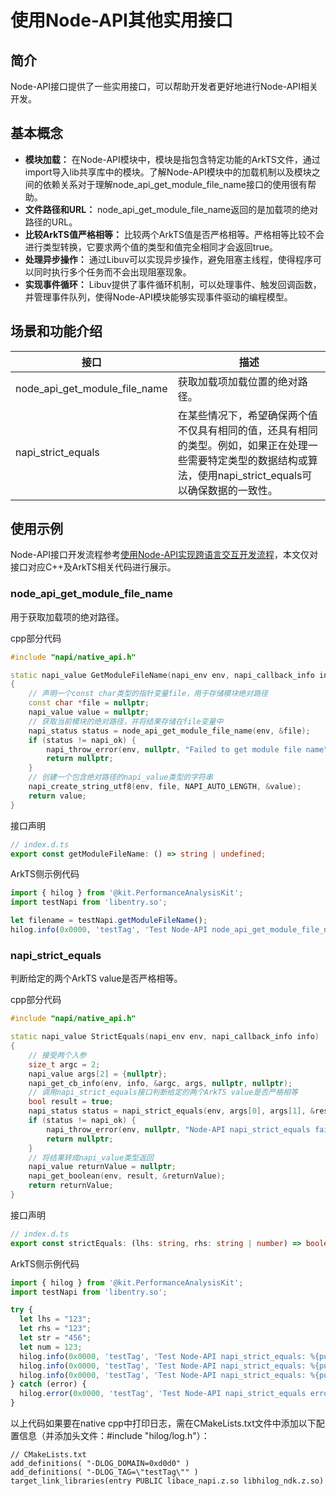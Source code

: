 # 使用Node-API其他实用接口

## 简介

Node-API接口提供了一些实用接口，可以帮助开发者更好地进行Node-API相关开发。

## 基本概念

- **模块加载：** 在Node-API模块中，模块是指包含特定功能的ArkTS文件，通过import导入lib共享库中的模块。了解Node-API模块中的加载机制以及模块之间的依赖关系对于理解node_api_get_module_file_name接口的使用很有帮助。
- **文件路径和URL：** node_api_get_module_file_name返回的是加载项的绝对路径的URL。
- **比较ArkTS值严格相等：** 比较两个ArkTS值是否严格相等。严格相等比较不会进行类型转换，它要求两个值的类型和值完全相同才会返回true。
- **处理异步操作：** 通过Libuv可以实现异步操作，避免阻塞主线程，使得程序可以同时执行多个任务而不会出现阻塞现象。
- **实现事件循环：** Libuv提供了事件循环机制，可以处理事件、触发回调函数，并管理事件队列，使得Node-API模块能够实现事件驱动的编程模型。

## 场景和功能介绍

| 接口 | 描述 |
| -------- | -------- |
| node_api_get_module_file_name | 获取加载项加载位置的绝对路径。 |
| napi_strict_equals | 在某些情况下，希望确保两个值不仅具有相同的值，还具有相同的类型。例如，如果正在处理一些需要特定类型的数据结构或算法，使用napi_strict_equals可以确保数据的一致性。 |

## 使用示例

Node-API接口开发流程参考[使用Node-API实现跨语言交互开发流程](use-napi-process.md)，本文仅对接口对应C++及ArkTS相关代码进行展示。

### node_api_get_module_file_name

用于获取加载项的绝对路径。

cpp部分代码

```cpp
#include "napi/native_api.h"

static napi_value GetModuleFileName(napi_env env, napi_callback_info info)
{
    // 声明一个const char类型的指针变量file，用于存储模块绝对路径
    const char *file = nullptr;
    napi_value value = nullptr;
    // 获取当前模块的绝对路径，并将结果存储在file变量中
    napi_status status = node_api_get_module_file_name(env, &file);
    if (status != napi_ok) {
        napi_throw_error(env, nullptr, "Failed to get module file name");
        return nullptr;
    }
    // 创建一个包含绝对路径的napi_value类型的字符串
    napi_create_string_utf8(env, file, NAPI_AUTO_LENGTH, &value);
    return value;
}
```

接口声明

```ts
// index.d.ts
export const getModuleFileName: () => string | undefined;
```

ArkTS侧示例代码

```ts
import { hilog } from '@kit.PerformanceAnalysisKit';
import testNapi from 'libentry.so';

let filename = testNapi.getModuleFileName();
hilog.info(0x0000, 'testTag', 'Test Node-API node_api_get_module_file_name:%{public}s', filename);
```

### napi_strict_equals

判断给定的两个ArkTS value是否严格相等。

cpp部分代码

```cpp
#include "napi/native_api.h"

static napi_value StrictEquals(napi_env env, napi_callback_info info)
{
    // 接受两个入参
    size_t argc = 2;
    napi_value args[2] = {nullptr};
    napi_get_cb_info(env, info, &argc, args, nullptr, nullptr);
    // 调用napi_strict_equals接口判断给定的两个ArkTS value是否严格相等
    bool result = true;
    napi_status status = napi_strict_equals(env, args[0], args[1], &result);
    if (status != napi_ok) {
        napi_throw_error(env, nullptr, "Node-API napi_strict_equals fail");
        return nullptr;
    }
    // 将结果转成napi_value类型返回
    napi_value returnValue = nullptr;
    napi_get_boolean(env, result, &returnValue);
    return returnValue;
}
```

接口声明

```ts
// index.d.ts
export const strictEquals: (lhs: string, rhs: string | number) => boolean | undefined;
```

ArkTS侧示例代码

```ts
import { hilog } from '@kit.PerformanceAnalysisKit';
import testNapi from 'libentry.so';

try {
  let lhs = "123";
  let rhs = "123";
  let str = "456";
  let num = 123;
  hilog.info(0x0000, 'testTag', 'Test Node-API napi_strict_equals: %{public}s', testNapi.strictEquals(lhs, rhs));
  hilog.info(0x0000, 'testTag', 'Test Node-API napi_strict_equals: %{public}s', testNapi.strictEquals(lhs, str));
  hilog.info(0x0000, 'testTag', 'Test Node-API napi_strict_equals: %{public}s', testNapi.strictEquals(lhs, num));
} catch (error) {
  hilog.error(0x0000, 'testTag', 'Test Node-API napi_strict_equals error: %{public}s', error.message);
}
```

以上代码如果要在native cpp中打印日志，需在CMakeLists.txt文件中添加以下配置信息（并添加头文件：#include "hilog/log.h"）：

```text
// CMakeLists.txt
add_definitions( "-DLOG_DOMAIN=0xd0d0" )
add_definitions( "-DLOG_TAG=\"testTag\"" )
target_link_libraries(entry PUBLIC libace_napi.z.so libhilog_ndk.z.so)
```
